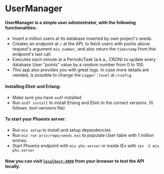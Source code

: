 # UserManager

#### UserManager is a simple user administrator, with the following functionalities:
 - Insert a million users at its database inserted by own project's seeds.
 - Creates an endpoint at `/` at the API, to fetch users with points above request's argument `min_number`, and also return the `timestamp` from this endpoint's last call.
 - Executes each minute at a PeriodicTask (a.k.a., CRON) to update every database User "points" value by a random number from 0 to 100.
 - This app also provides you with great logs. In case more details are needed, is possible to change the `Logger` `:level` at `/config`.

#### Installing Elixir and Erlang:

 * Make sure you have `asdf` installed
 * Run `asdf install` to install Erlang and Elixir in the correct versions. (It follows .tool-versions file)

#### To start your Phoenix server:

  * Run `mix setup` to install and setup dependencies
  * Run `mix run priv/repo/seeds.exs` to populate User table with 1 million entries
  * Start Phoenix endpoint with `mix phx.server` or inside IEx with `iex -S mix phx.server`

#### Now you can visit [`localhost:4000`](http://localhost:4000) from your browser to test the API locally.


